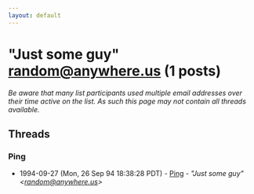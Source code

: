 ```yaml
---
layout: default
---
```


# "Just some guy" <random@anywhere.us> (1 posts)

_Be aware that many list participants used multiple email addresses over their time active on the list. As such this page may not contain all threads available._

## Threads

### Ping
+ 1994-09-27 (Mon, 26 Sep 94 18:38:28 PDT) - [Ping](/archive/1994/09/c4e16b14a326dfb011d23499ee0c55b52bb10b8983e112f0eec3909e9ef628bc) - _"Just some guy" \<random@anywhere.us\>_

